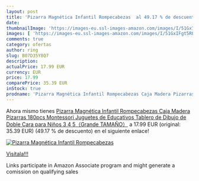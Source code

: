 ```yaml
---
layout: post
title: 'Pizarra Magnética Infantil Rompecabezas  al 49.17 % de descuento'
date: 
thumbnailImage: 'https://images-eu.ssl-images-amazon.com/images/I/51GxIFgt5RL._SL200_.jpg'
images: [ 'https://images-eu.ssl-images-amazon.com/images/I/51GxIFgt5RL._SL200_.jpg' ]
comments: true
category: ofertas
author: ring
slug: B07D35Y8Q7
description:
actualPrice: 17.99 EUR
currency: EUR
price: 17.99
comparePrice: 35.39 EUR
inStock: true
prodname: 'Pizarra Magnética Infantil Rompecabezas Caja Madera Pizarras 180pcs Montessori Juguetes de Educativos Tablero de Dibujo de Doble Cara para Niños 3 4 5（Grande TAMAÑO）'
---
```


Ahora mismo tienes [Pizarra Magnética Infantil Rompecabezas Caja Madera Pizarras 180pcs Montessori Juguetes de Educativos Tablero de Dibujo de Doble Cara para Niños 3 4 5（Grande TAMAÑO）](https://www.amazon.es/dp/B07D35Y8Q7/?tag=tolees-21) a 17.99 EUR (original: 35.39 EUR) (49.17 %  de descuento) en el siguiente enlace!

[![Pizarra Magnética Infantil Rompecabezas ](https://images-eu.ssl-images-amazon.com/images/I/51GxIFgt5RL._SL200_.jpg)](https://www.amazon.es/dp/B07D35Y8Q7/?tag=tolees-21)

[Visítala!!!](https://www.amazon.es/dp/B07D35Y8Q7/?tag=tolees-21)

Links participate in Amazon Associate program and might generate a comission on qualifying sales
